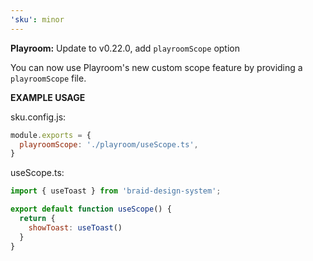```yaml
---
'sku': minor
---
```


**Playroom:** Update to v0.22.0, add `playroomScope` option

You can now use Playroom's new custom scope feature by providing a `playroomScope` file.

**EXAMPLE USAGE**

sku.config.js:

```js
module.exports = {
  playroomScope: './playroom/useScope.ts',
}
```

useScope.ts:

```js
import { useToast } from 'braid-design-system';

export default function useScope() {
  return {
    showToast: useToast()
  }
}
```
